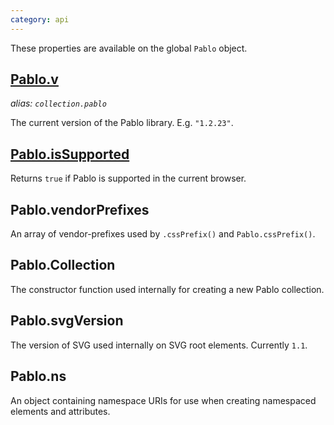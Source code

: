 ```yaml
---
category: api
---
```


These properties are available on the global `Pablo` object.


## [Pablo.v](/api/v/)
_alias: `collection.pablo`_

The current version of the Pablo library. E.g. `"1.2.23"`.


## [Pablo.isSupported](/api/isSupported/)

Returns `true` if Pablo is supported in the current browser.


<!-- TODO: add sub-pages -->


## Pablo.vendorPrefixes

An array of vendor-prefixes used by `.cssPrefix()` and `Pablo.cssPrefix()`.


## Pablo.Collection

The constructor function used internally for creating a new Pablo collection.


## Pablo.svgVersion

The version of SVG used internally on SVG root elements. Currently `1.1`.


## Pablo.ns

An object containing namespace URIs for use when creating namespaced elements and attributes.
